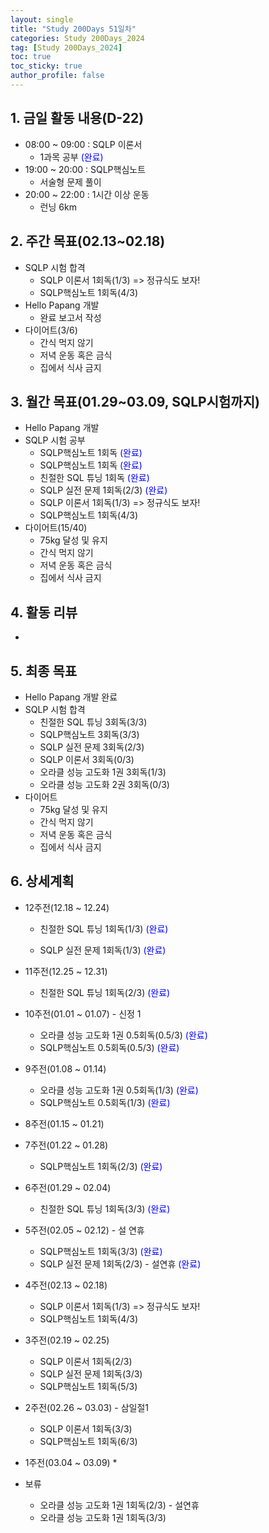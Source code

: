```yaml
---
layout: single
title: "Study 200Days 51일차"
categories: Study 200Days_2024
tag: [Study 200Days_2024]
toc: true
toc_sticky: true
author_profile: false
---
```


## 1. 금일 활동 내용(D-22)

* 08:00 ~ 09:00 : SQLP 이론서
  * 1과목 공부 <span style = "color:blue">(완료)</span>
* 19:00 ~ 20:00 : SQLP핵심노트
  * 서술형 문제 풀이
* 20:00 ~ 22:00 : 1시간 이상 운동
  * 런닝 6km



##  2. 주간 목표(02.13~02.18)

* SQLP 시험 합격
  * SQLP 이론서 1회독(1/3) => 정규식도 보자!
  * SQLP핵심노트 1회독(4/3)
* Hello Papang 개발
  * 완료 보고서 작성
* 다이어트(3/6)
  * 간식 먹지 않기
  * 저녁 운동 혹은 금식
  * 집에서 식사 금지



## 3. 월간 목표(01.29~03.09, SQLP시험까지)

* Hello Papang 개발
* SQLP 시험 공부
  * SQLP핵심노트 1회독 <span style = "color:blue">(완료)</span>
  * SQLP핵심노트 1회독 <span style = "color:blue">(완료)</span>
  * 친절한 SQL 튜닝 1회독 <span style = "color:blue">(완료)</span>
  * SQLP 실전 문제 1회독(2/3) <span style = "color:blue">(완료)</span>
  * SQLP 이론서 1회독(1/3) => 정규식도 보자!
  * SQLP핵심노트 1회독(4/3)
* 다이어트(15/40)
  * 75kg 달성 및 유지
  * 간식 먹지 않기
  * 저녁 운동 혹은 금식
  * 집에서 식사 금지



## 4. 활동 리뷰

* 



## 5. 최종 목표

* Hello Papang 개발 완료
* SQLP 시험 합격
  * 친절한 SQL 튜닝 3회독(3/3)
  * SQLP핵심노트 3회독(3/3)
  * SQLP 실전 문제 3회독(2/3)
  * SQLP 이론서 3회독(0/3)
  * 오라클 성능 고도화 1권 3회독(1/3)
  * 오라클 성능 고도화 2권 3회독(0/3)
* 다이어트
  * 75kg 달성 및 유지
  * 간식 먹지 않기
  * 저녁 운동 혹은 금식
  * 집에서 식사 금지



## 6. 상세계획

* 12주전(12.18 ~ 12.24)
  * 친절한 SQL 튜닝 1회독(1/3) <span style = "color:blue">(완료)</span>

  * SQLP 실전 문제 1회독(1/3) <span style = "color:blue">(완료)</span>
* 11주전(12.25 ~ 12.31)
  * 친절한 SQL 튜닝 1회독(2/3) <span style = "color:blue">(완료)</span>
* 10주전(01.01 ~ 01.07) - 신정 1
  * 오라클 성능 고도화 1권 0.5회독(0.5/3) <span style = "color:blue">(완료)</span>
  * SQLP핵심노트 0.5회독(0.5/3) <span style = "color:blue">(완료)</span>
* 9주전(01.08 ~ 01.14)
  * 오라클 성능 고도화 1권 0.5회독(1/3) <span style = "color:blue">(완료)</span>
  * SQLP핵심노트 0.5회독(1/3) <span style = "color:blue">(완료)</span>
* 8주전(01.15 ~ 01.21)
* 7주전(01.22 ~ 01.28)
  * SQLP핵심노트 1회독(2/3)  <span style = "color:blue">(완료)</span>
* 6주전(01.29 ~ 02.04)
  * 친절한 SQL 튜닝 1회독(3/3) <span style = "color:blue">(완료)</span>
* 5주전(02.05 ~ 02.12) - 설 연휴
  * SQLP핵심노트 1회독(3/3) <span style = "color:blue">(완료)</span>
  * SQLP 실전 문제 1회독(2/3) - 설연휴 <span style = "color:blue">(완료)</span>
* 4주전(02.13 ~ 02.18)
  * SQLP 이론서 1회독(1/3) => 정규식도 보자!
  * SQLP핵심노트 1회독(4/3)
* 3주전(02.19 ~ 02.25)
  * SQLP 이론서 1회독(2/3)
  * SQLP 실전 문제 1회독(3/3)
  * SQLP핵심노트 1회독(5/3)
* 2주전(02.26 ~ 03.03) - 삼일절1

  * SQLP 이론서 1회독(3/3)
  * SQLP핵심노트 1회독(6/3)
* 1주전(03.04 ~ 03.09)
  * 
* 보류
  * 오라클 성능 고도화 1권 1회독(2/3) - 설연휴
  * 오라클 성능 고도화 1권 1회독(3/3)
